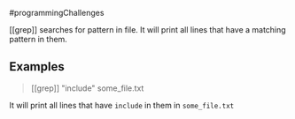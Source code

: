 #programmingChallenges 

[[grep]] searches for pattern in file. It will print all lines that have a matching pattern in them.

## Examples
> [[grep]] "include" some_file.txt

It will print all lines that have `include` in them in `some_file.txt`